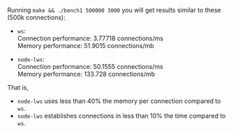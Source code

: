 Running ```make && ./bench1 500000 3000``` you will get results similar to these (500k connections):

* ```ws```:  
Connection performance: 3.77718 connections/ms  
Memory performance: 51.9015 connections/mb

* ```node-lws```:  
Connection performance: 50.1555 connections/ms  
Memory performance: 133.728 connections/mb


That is,

* ```node-lws``` uses less than 40% the memory per connection compared to ```ws```.
* ```node-lws``` establishes connections in less than 10% the time compared to ```ws```.